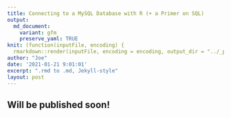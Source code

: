 ```yaml
---
title: Connecting to a MySQL Database with R (+ a Primer on SQL)
output:
  md_document:
    variant: gfm
    preserve_yaml: TRUE
knit: (function(inputFile, encoding) {
  rmarkdown::render(inputFile, encoding = encoding, output_dir = "../_posts") })
author: "Joe"
date: '2021-01-21 9:01:01'
excerpt: ".rmd to .md, Jekyll-style"
layout: post
---
```


## Will be published soon!
